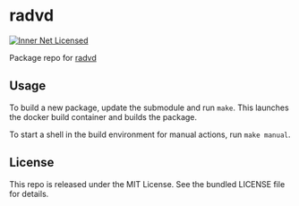 radvd
==========

[![Inner Net Licensed](http://img.shields.io/badge/license-InnerNet-green.svg)](https://github.com/reubenhwk/radvd/blob/master/COPYRIGHT)

Package repo for [radvd](http://www.litech.org/radvd/)

## Usage

To build a new package, update the submodule and run `make`. This launches the docker build container and builds the package.

To start a shell in the build environment for manual actions, run `make manual`.

## License

This repo is released under the MIT License. See the bundled LICENSE file for details.

